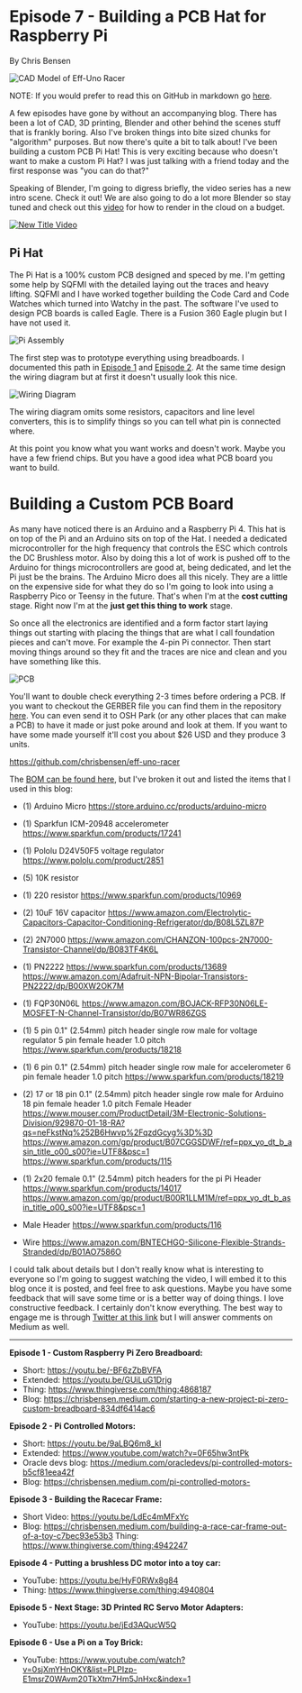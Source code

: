 # Episode 7 - Building a PCB Hat for Raspberry Pi

By Chris Bensen

![CAD Model of Eff-Uno Racer](carfront.png)

NOTE: If you would prefer to read this on GitHub in markdown go [here](https://chrisbensen.medium.com/building-a-race-car-frame-out-of-a-toy-c7bec93e53b3).

A few episodes have gone by without an accompanying blog. There has been a lot of CAD, 3D printing, Blender and other behind the scenes stuff that is frankly boring. Also I've broken things into bite sized chunks for "algorithm" purposes. But now there's quite a bit to talk about! I've been building a custom PCB Pi Hat! This is very exciting because who doesn't want to make a custom Pi Hat? I was just talking with a friend today and the first response was "you can do that?"

Speaking of Blender, I'm going to digress briefly, the video series has a new intro scene. Check it out! We are also going to do a lot more Blender so stay tuned and check out this [video](https://youtu.be/amqxaw2Ujn4) for how to render in the cloud on a budget.

[![New Title Video](titlevideo.png)](https://youtu.be/IOqlX6w6xpg)

## Pi Hat

The Pi Hat is a 100% custom PCB designed and speced by me. I'm getting some help by SQFMI with the detailed laying out the traces and heavy lifting. SQFMI and I have worked together building the Code Card and Code Watches which turned into Watchy in the past. The software I've used to design PCB boards is called Eagle. There is a Fusion 360 Eagle plugin but I have not used it.

![Pi Assembly](pi1.png)

The first step was to prototype everything using breadboards. I documented this path in [Episode 1](https://youtu.be/-BF6zZbBVFA) and [Episode 2](https://youtu.be/9aLBQ6m8_kI). At the same time design the wiring diagram but at first it doesn't usually look this nice.

![Wiring Diagram](wiring.png)

The wiring diagram omits some resistors, capacitors and line level converters, this is to simplify things so you can tell what pin is connected where.

At this point you know what you want works and doesn't work. Maybe you have a few friend chips. But you have a good idea what PCB board you want to build.

# Building a Custom PCB Board

As many have noticed there is an Arduino and a Raspberry Pi 4. This hat is on top of the Pi and an Arduino sits on top of the Hat. I needed a dedicated microcontroller for the high frequency that controls the ESC which controls the DC Brushless motor. Also by doing this a lot of work is pushed off to the Arduino for things microcontrollers are good at, being dedicated, and let the Pi just be the brains. The Arduino Micro does all this nicely. They are a little on the expensive side for what they do so I'm going to look into using a Raspberry Pico or Teensy in the future. That's when I'm at the **cost cutting** stage. Right now I'm at the **just get this thing to work** stage.

So once all the electronics are identified and a form factor start laying things out starting with placing the things that are what I call foundation pieces and can't move. For example the 4-pin Pi connector. Then start moving things around so they fit and the traces are nice and clean and you have something like this.

![PCB](pcb.png)

You'll want to double check everything 2-3 times before ordering a PCB. If you want to checkout the GERBER file you can find them in the repository [here](https://github.com/chrisbensen/eff-uno-racer/tree/main/electronics/GERBER). You can even send it to OSH Park (or any other places that can make a PCB) to have it made or just poke around and look at them. If you want to have some made yourself it'll cost you about $26 USD and they produce 3 units.

https://github.com/chrisbensen/eff-uno-racer

The [BOM can be found here](https://github.com/oracle-devrel/eff-uno-racer/blob/main/parts/BOM.txt), but I've broken it out and listed the items that I used in this blog:

- (1) Arduino Micro
https://store.arduino.cc/products/arduino-micro

- (1) Sparkfun ICM-20948 accelerometer
https://www.sparkfun.com/products/17241

- (1) Pololu D24V50F5 voltage regulator
https://www.pololu.com/product/2851

- (5) 10K resistor
- (1) 220 resistor
https://www.sparkfun.com/products/10969

- (2) 10uF 16V capacitor
https://www.amazon.com/Electrolytic-Capacitors-Capacitor-Conditioning-Refrigerator/dp/B08L5ZL87P

- (2) 2N7000
https://www.amazon.com/CHANZON-100pcs-2N7000-Transistor-Channel/dp/B083TF4K6L

- (1) PN2222
https://www.sparkfun.com/products/13689
https://www.amazon.com/Adafruit-NPN-Bipolar-Transistors-PN2222/dp/B00XW2OK7M

- (1) FQP30N06L
https://www.amazon.com/BOJACK-RFP30N06LE-MOSFET-N-Channel-Transistor/dp/B07WR86ZGS

- (1) 5 pin 0.1" (2.54mm) pitch header single row male for voltage regulator
5 pin female header 1.0 pitch
https://www.sparkfun.com/products/18218

- (1) 6 pin 0.1" (2.54mm) pitch header single row male for accelerometer
6 pin female header 1.0 pitch
https://www.sparkfun.com/products/18219

- (2) 17 or 18 pin 0.1" (2.54mm) pitch header single row male for Arduino
18 pin female header 1.0 pitch
Female Header
https://www.mouser.com/ProductDetail/3M-Electronic-Solutions-Division/929870-01-18-RA?qs=neFkstNq%252B6Hwvp%2FqzdGcyg%3D%3D
https://www.amazon.com/gp/product/B07CGGSDWF/ref=ppx_yo_dt_b_asin_title_o00_s00?ie=UTF8&psc=1
https://www.sparkfun.com/products/115

- (1) 2x20 female 0.1" (2.54mm) pitch headers for the pi
Pi Header
https://www.sparkfun.com/products/14017
https://www.amazon.com/gp/product/B00R1LLM1M/ref=ppx_yo_dt_b_asin_title_o00_s00?ie=UTF8&psc=1

- Male Header
https://www.sparkfun.com/products/116

- Wire
https://www.amazon.com/BNTECHGO-Silicone-Flexible-Strands-Stranded/dp/B01AO7586O

I could talk about details but I don't really know what is interesting to everyone so I'm going to suggest watching the video, I will embed it to this blog once it is posted, and feel free to ask questions. Maybe you have some feedback that will save some time or is a better way of doing things. I love constructive feedback. I certainly don't know everything. The best way to engage me is through [Twitter at this link](https://twitter.com/chrisbensen) but I will answer comments on Medium as well.

---

__Episode 1 - Custom Raspberry Pi Zero Breadboard:__

- Short: https://youtu.be/-BF6zZbBVFA
- Extended: https://youtu.be/GUiLuG1Drjg
- Thing: https://www.thingiverse.com/thing:4868187
- Blog: https://chrisbensen.medium.com/starting-a-new-project-pi-zero-custom-breadboard-834df6414ac6

__Episode 2 - Pi Controlled Motors:__

- Short: https://youtu.be/9aLBQ6m8_kI
- Extended: https://www.youtube.com/watch?v=0F65hw3ntPk
- Oracle devs blog: https://medium.com/oracledevs/pi-controlled-motors-b5cf81eea42f
- Blog: https://chrisbensen.medium.com/pi-controlled-motors-

__Episode 3  - Building the Racecar Frame:__
- Short Video: https://youtu.be/LdEc4mMFxYc
- Blog: https://chrisbensen.medium.com/building-a-race-car-frame-out-of-a-toy-c7bec93e53b3
Thing: https://www.thingiverse.com/thing:4942247

__Episode 4 - Putting a brushless DC motor into a toy car:__
- YouTube: https://youtu.be/HyF0RWx8g84
- Thing: https://www.thingiverse.com/thing:4940804

__Episode 5 - Next Stage: 3D Printed RC Servo Motor Adapters:__
- YouTube: https://youtu.be/jEd3AQucW5Q

__Episode 6 - Use a Pi on a Toy Brick:__
- YouTube: https://www.youtube.com/watch?v=0sjXmYHnOKY&list=PLPIzp-E1msrZ0WAvm20TkXtm7Hm5JnHxc&index=1
